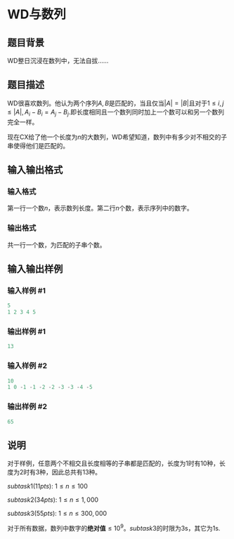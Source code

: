 # WD与数列

## 题目背景

WD整日沉浸在数列中，无法自拔……

## 题目描述

WD很喜欢数列。他认为两个序列$A,B$是匹配的，当且仅当$|A|=|B|$且对于$1\le i,j\le |A|,A_i-B_i=A_j-B_j$.即长度相同且一个数列同时加上一个数可以和另一个数列完全一样。

现在CX给了他一个长度为$n$的大数列，WD希望知道，数列中有多少对不相交的子串使得他们是匹配的。

## 输入输出格式

### 输入格式

第一行一个数$n$，表示数列长度。第二行$n$个数，表示序列中的数字。

### 输出格式

共一行一个数，为匹配的子串个数。

## 输入输出样例

### 输入样例 #1

```cpp
5
1 2 3 4 5
```


### 输出样例 #1

```cpp
13
```


### 输入样例 #2

```cpp
10
1 0 -1 -1 -2 -2 -3 -3 -4 -5
```


### 输出样例 #2

```cpp
65
```


## 说明

对于样例，任意两个不相交且长度相等的子串都是匹配的，长度为1时有10种，长度为2时有3种，因此总共有13种。

$subtask1(11pts):~1\le n\le 100$

$subtask2(34pts):~1\le n\le 1,000$

$subtask3(55pts):~1\le n\le 300,000$

对于所有数据，数列中数字的**绝对值**$\le 10^9$。$subtask3$的时限为3s，其它为1s.

